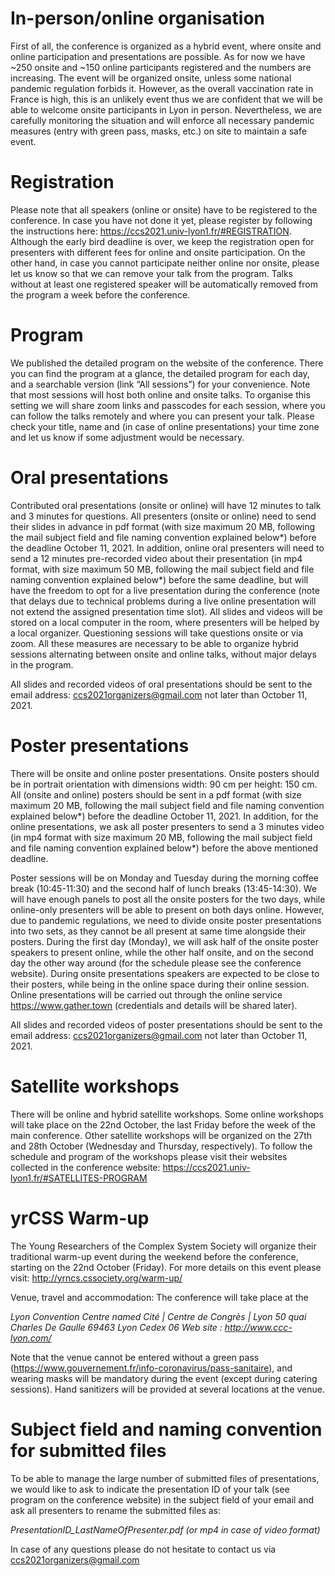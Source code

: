 # In-person/online organisation
First of all, the conference is organized as a hybrid event, where onsite and online participation and presentations are possible. As for now we have ~250 onsite and ~150 online participants registered and the numbers are increasing. The event will be organized onsite, unless some national pandemic regulation forbids it. However, as the overall vaccination rate in France is high, this is an unlikely event thus we are confident that we will be able to welcome onsite participants in Lyon in person. Nevertheless, we are carefully monitoring the situation and will enforce all necessary pandemic measures (entry with green pass, masks, etc.) on site to maintain a safe event.

# Registration
Please note that all speakers (online or onsite) have to be registered to the conference. In case you have not done it yet, please register by following the instructions here: https://ccs2021.univ-lyon1.fr/#REGISTRATION. Although the early bird deadline is over, we keep the registration open for presenters with different fees for online and onsite participation. On the other hand, in case you cannot participate neither online nor onsite, please let us know so that we can remove your talk from the program. Talks without at least one registered speaker will be automatically removed from the program a week before the conference. 

# Program 
We published the detailed program on the website of the conference. There you can find the program at a glance, the detailed program for each day, and a searchable version (link “All sessions”) for your convenience. Note that most sessions will host both online and onsite talks. To organise this setting we will share zoom links and passcodes for each session, where you can follow the talks remotely and where you can present your talk. Please check your title, name and (in case of online presentations) your time zone and let us know if some adjustment would be necessary.

# Oral presentations
Contributed oral presentations (onsite or online) will have 12 minutes to talk and 3 minutes for questions. All presenters (onsite or online) need to send their slides in advance in pdf format (with size maximum 20 MB, following the mail subject field and file naming convention explained below*) before the deadline October 11, 2021. In addition, online oral presenters will need to send a 12 minutes pre-recorded video about their presentation (in mp4 format, with size maximum 50 MB, following the mail subject field and file naming convention explained below*) before the same deadline, but will have the freedom to opt for a live presentation during the conference (note that delays due to technical problems during a live online presentation will not extend the assigned presentation time slot). All slides and videos will be stored on a local computer in the room, where presenters will be helped by a local organizer. Questioning sessions will take questions onsite or via zoom. All these measures are necessary to be able to organize hybrid sessions alternating between onsite and online talks, without major delays in the program.

All slides and recorded videos of oral presentations should be sent to the email address: ccs2021organizers@gmail.com not later than October 11, 2021.

# Poster presentations
There will be onsite and online poster presentations. Onsite posters should be in portrait orientation with dimensions width: 90 cm per height: 150 cm. All (onsite and online) posters should be sent in a pdf format  (with size maximum 20 MB, following the mail subject field and file naming convention explained below*) before the deadline October 11, 2021. In addition, for the online presentations, we ask all poster presenters to send a 3 minutes video (in mp4 format with size maximum 20 MB, following the mail subject field and file naming convention explained below*) before the above mentioned deadline.

Poster sessions will be on Monday and Tuesday during the morning coffee break (10:45-11:30) and the second half of lunch breaks (13:45-14:30). We will have enough panels to post all the onsite posters for the two days, while online-only presenters will be able to present on both days online. However, due to pandemic regulations, we need to divide onsite poster presentations into two sets, as they cannot be all present at same time alongside their posters. During the first day (Monday), we will ask half of the onsite poster speakers to present online, while the other half onsite, and on the second day the other way around (for the schedule please see the conference website). During onsite presentations speakers are expected to be close to their posters, while being in the online space during their online session. Online presentations will be carried out through the online service https://www.gather.town (credentials and details will be shared later).

All slides and recorded videos of poster presentations should be sent to the email address: ccs2021organizers@gmail.com not later than October 11, 2021.

# Satellite workshops
There will be online and hybrid satellite workshops. Some online workshops will take place on the 22nd October, the last Friday before the week of the main conference. Other satellite workshops will be organized on the 27th and 28th October (Wednesday and Thursday, respectively). To follow the schedule and program of the workshops please visit their websites collected in the conference website: https://ccs2021.univ-lyon1.fr/#SATELLITES-PROGRAM

# yrCSS Warm-up
The Young Researchers of the Complex System Society will organize their traditional warm-up event during the weekend before the conference, starting on the 22nd October (Friday). For more details on this event please visit: http://yrncs.cssociety.org/warm-up/

Venue, travel and accommodation: The conference will take place at the

*Lyon Convention Centre named Cité | Centre de Congrès | Lyon
50 quai Charles De Gaulle
69463 Lyon Cedex 06
Web site : http://www.ccc-lyon.com/*


Note that the venue cannot be entered without a green pass (https://www.gouvernement.fr/info-coronavirus/pass-sanitaire), and wearing masks will be mandatory during the event (except during catering sessions). Hand sanitizers will be provided at several locations at the venue.

# Subject field and naming convention for submitted files
To be able to manage the large number of submitted files of presentations, we would like to ask to indicate the presentation ID of your talk (see program on the conference website) in the subject field of your email and ask all presenters to rename the submitted files as:

*PresentationID_LastNameOfPresenter.pdf (or mp4 in case of video format)*

In case of any questions please do not hesitate to contact us via ccs2021organizers@gmail.com
